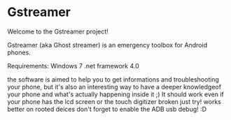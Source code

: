 # Gstreamer

Welcome to the Gstreamer project!

Gstreamer (aka Ghost streamer) is an emergency toolbox for Android phones.

Requirements:
Windows 7
.net framework 4.0

the software is aimed to help you to get informations and troubleshooting your phone,
but it's also an interesting way to have a deeper knowledgeof your phone and what's 
actually happening inside it ;)
It should work even if your phone has the lcd screen or the touch digitizer broken
just try! 
works better on rooted deices
don't forget to enable the ADB usb debug! :D

 